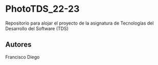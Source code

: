 # PhotoTDS_22-23
Repositorio para alojar el proyecto de la asignatura de Tecnologías del Desarrollo del Software (TDS)

## Autores
Francisco 
Diego
